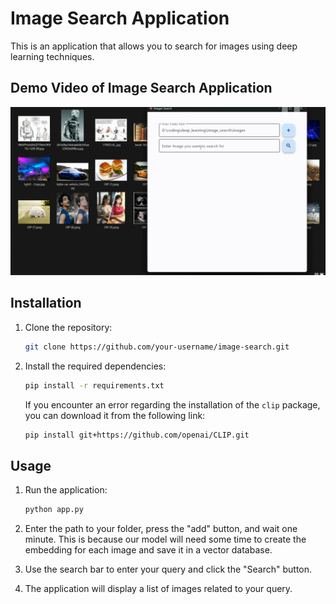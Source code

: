 # Image Search Application

This is an application that allows you to search for images using deep learning techniques.

## Demo Video of Image Search Application

[![Demo Video](./image%20search%20app%20poster.png)](./Image%20Search%20Application.mp4)

## Installation

1. Clone the repository:

    ```bash
    git clone https://github.com/your-username/image-search.git
    ```

2. Install the required dependencies:

    ```bash
    pip install -r requirements.txt
    ```

    If you encounter an error regarding the installation of the `clip` package, you can download it from the following link:

    ```bash
    pip install git+https://github.com/openai/CLIP.git
    ```

## Usage

1. Run the application:

    ```bash
    python app.py
    ```

2. Enter the path to your folder, press the "add" button, and wait one minute. This is because our model will need some time to create the embedding for each image and save it in a vector database.

3. Use the search bar to enter your query and click the "Search" button.

4. The application will display a list of images related to your query.
